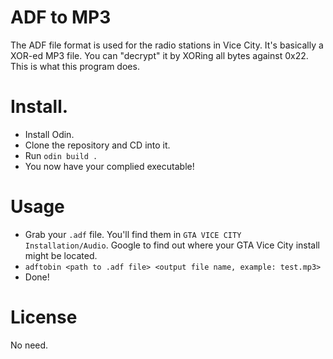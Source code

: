 # ADF to MP3
The ADF file format is used for the radio stations in Vice City. It's basically a XOR-ed MP3 file. You can "decrypt" it by XORing all bytes against 0x22. This is what this program does.

# Install.
- Install Odin. 
- Clone the repository and CD into it.
- Run `odin build .`
- You now have your complied executable!

# Usage
- Grab your `.adf` file. You'll find them in `GTA VICE CITY Installation/Audio`. Google to find out where your GTA Vice City install might be located.
- `adftobin <path to .adf file> <output file name, example: test.mp3>`
- Done!

# License
No need. 

